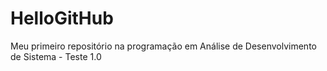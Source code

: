 # HelloGitHub
Meu primeiro repositório na programação em Análise de Desenvolvimento de Sistema - Teste 1.0
